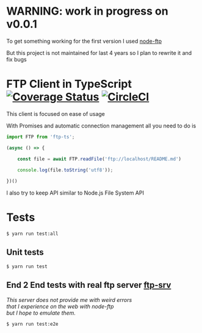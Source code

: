 # WARNING: work in progress on v0.0.1

To get something working for the first version I used [node-ftp](https://github.com/mscdex/node-ftp) 

But this project is not maintained for last 4 years so I plan to rewrite it and fix bugs

# FTP Client in TypeScript [![Coverage Status](https://coveralls.io/repos/github/KonradKuznicki/ftp-ts/badge.svg?branch=master)](https://coveralls.io/github/KonradKuznicki/ftp-ts?branch=master) [![CircleCI](https://circleci.com/gh/KonradKuznicki/ftp-ts.svg?style=svg)](https://circleci.com/gh/KonradKuznicki/ftp-ts)

This client is focused on ease of usage 
 
With Promises and automatic connection management all you need to do is

```TypeScript
import FTP from 'ftp-ts';

(async () => {

    const file = await FTP.readFile('ftp://localhost/README.md')
    
    console.log(file.toString('utf8'));

})()
```

I also try to keep API similar to Node.js File System API

# Tests 
`$ yarn run test:all`

## Unit tests
`$ yarn run test`

## End 2 End tests with real ftp server [ftp-srv](https://github.com/trs/ftp-srv) 
_This server does not provide me with weird errors 
<br> that I experience on the web with node-ftp
<br> but I hope to emulate them._
 
`$ yarn run test:e2e`
